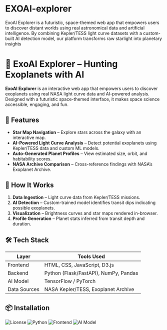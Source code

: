 # EXOAI-explorer
ExoAI Explorer is a futuristic, space-themed web app that empowers users to discover distant worlds using real astronomical data and artificial intelligence. By combining Kepler/TESS light curve datasets with a custom-built AI detection model, our platform transforms raw starlight into planetary insights
# 🚀 ExoAI Explorer – Hunting Exoplanets with AI

**ExoAI Explorer** is an interactive web app that empowers users to discover exoplanets using real NASA light curve data and AI-powered analysis. Designed with a futuristic space-themed interface, it makes space science accessible, engaging, and fun.

## 🌌 Features

- **Star Map Navigation** – Explore stars across the galaxy with an interactive map.
- **AI-Powered Light Curve Analysis** – Detect potential exoplanets using Kepler/TESS data and custom ML models.
- **Auto-Generated Planet Profiles** – View estimated size, orbit, and habitability scores.
- **NASA Archive Comparison** – Cross-reference findings with NASA’s Exoplanet Archive.

## 🧠 How It Works

1. **Data Ingestion** – Light curve data from Kepler/TESS missions.
2. **AI Detection** – Custom-trained model identifies transit dips indicating possible exoplanets.
3. **Visualization** – Brightness curves and star maps rendered in-browser.
4. **Profile Generation** – Planet stats inferred from transit depth and duration.

## 🛠️ Tech Stack

| Layer         | Tools Used                          |
|--------------|--------------------------------------|
| Frontend     | HTML, CSS, JavaScript, D3.js         |
| Backend      | Python (Flask/FastAPI), NumPy, Pandas|
| AI Model     | TensorFlow / PyTorch                 |
| Data Sources | NASA Kepler/TESS, Exoplanet Archive  |

## 📦 Installation



![License](https://img.shields.io/badge/license-MIT-blue.svg)
![Python](https://img.shields.io/badge/python-3.9+-yellow.svg)
![Frontend](https://img.shields.io/badge/frontend-HTML%2FCSS%2FJS-green.svg)
![AI Model](https://img.shields.io/badge/AI-TensorFlow%2FPyTorch-purple.svg)






















